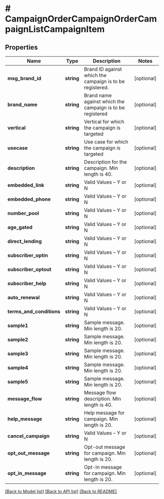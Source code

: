 # # CampaignOrderCampaignOrderCampaignListCampaignItem

## Properties

Name | Type | Description | Notes
------------ | ------------- | ------------- | -------------
**msg_brand_id** | **string** | Brand ID against which the campaign is to be registered. | [optional]
**brand_name** | **string** | Brand name against which the campaign is to be registered | [optional]
**vertical** | **string** | Vertical for which the campaign is targeted | [optional]
**usecase** | **string** | Use case for which the campaign is targeted | [optional]
**description** | **string** | Description for the campaign. Min length is 40. | [optional]
**embedded_link** | **string** | Valid Values – Y or N | [optional]
**embedded_phone** | **string** | Valid Values – Y or N | [optional]
**number_pool** | **string** | Valid Values – Y or N | [optional]
**age_gated** | **string** | Valid Values – Y or N | [optional]
**direct_lending** | **string** | Valid Values – Y or N | [optional]
**subscriber_optin** | **string** | Valid Values – Y or N | [optional]
**subscriber_optout** | **string** | Valid Values – Y or N | [optional]
**subscriber_help** | **string** | Valid Values – Y or N | [optional]
**auto_renewal** | **string** | Valid Values – Y or N | [optional]
**terms_and_conditions** | **string** | Valid Values – Y or N | [optional]
**sample1** | **string** | Sample message. Min length is 20. | [optional]
**sample2** | **string** | Sample message. Min length is 20. | [optional]
**sample3** | **string** | Sample message. Min length is 20. | [optional]
**sample4** | **string** | Sample message. Min length is 20. | [optional]
**sample5** | **string** | Sample message. Min length is 20. | [optional]
**message_flow** | **string** | Message flow description. Min length is 40. | [optional]
**help_message** | **string** | Help message for campaign. Min length is 20. | [optional]
**cancel_campaign** | **string** | Valid Values – Y or N | [optional]
**opt_out_message** | **string** | Opt-out message for campaign. Min length is 20. | [optional]
**opt_in_message** | **string** | Opt-in message for campaign. Min length is 20. | [optional]

[[Back to Model list]](../../README.md#models) [[Back to API list]](../../README.md#endpoints) [[Back to README]](../../README.md)

